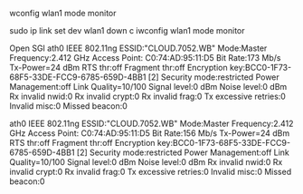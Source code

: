 wconfig wlan1 mode monitor


sudo ip link set dev wlan1 down
c
iwconfig wlan1 mode monitor



Open SGI
ath0      IEEE 802.11ng  ESSID:"CLOUD.7052.WB"
          Mode:Master  Frequency:2.412 GHz  Access Point: C0:74:AD:95:11:D5
          Bit Rate:173 Mb/s   Tx-Power=24 dBm
          RTS thr:off   Fragment thr:off
          Encryption key:BCC0-1F73-68F5-33DE-FCC9-6785-659D-4BB1 [2]   Security mode:restricted
          Power Management:off
          Link Quality=10/100  Signal level:0 dBm  Noise level:0 dBm
          Rx invalid nwid:0  Rx invalid crypt:0  Rx invalid frag:0
          Tx excessive retries:0  Invalid misc:0   Missed beacon:0


ath0      IEEE 802.11ng  ESSID:"CLOUD.7052.WB"
          Mode:Master  Frequency:2.412 GHz  Access Point: C0:74:AD:95:11:D5
          Bit Rate:156 Mb/s   Tx-Power=24 dBm
          RTS thr:off   Fragment thr:off
          Encryption key:BCC0-1F73-68F5-33DE-FCC9-6785-659D-4BB1 [2]   Security mode:restricted
          Power Management:off
          Link Quality=10/100  Signal level:0 dBm  Noise level:0 dBm
          Rx invalid nwid:0  Rx invalid crypt:0  Rx invalid frag:0
          Tx excessive retries:0  Invalid misc:0   Missed beacon:0



